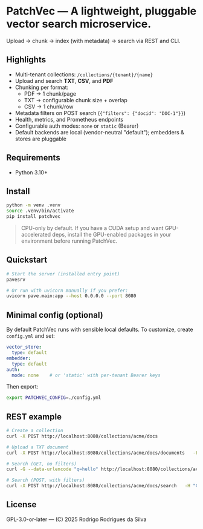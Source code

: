 # PatchVec — A lightweight, pluggable vector search microservice.

Upload → chunk → index (with metadata) → search via REST and CLI.

## Highlights
- Multi-tenant collections: `/collections/{tenant}/{name}`
- Upload and search **TXT**, **CSV**, and **PDF**
- Chunking per format:
  - PDF → 1 chunk/page
  - TXT → configurable chunk size + overlap
  - CSV → 1 chunk/row
- Metadata filters on POST search (`{"filters": {"docid": "DOC-1"}}`)
- Health, metrics, and Prometheus endpoints
- Configurable auth modes: `none` or `static` (Bearer)
- Default backends are local (vendor-neutral "default"); embedders & stores are pluggable

## Requirements
- Python 3.10+

## Install
```bash
python -m venv .venv
source .venv/bin/activate
pip install patchvec
```

> CPU-only by default. If you have a CUDA setup and want GPU-accelerated deps, install the GPU-enabled packages in your environment before running PatchVec.

## Quickstart
```bash
# Start the server (installed entry point)
pavesrv

# Or run with uvicorn manually if you prefer:
uvicorn pave.main:app --host 0.0.0.0 --port 8080
```

## Minimal config (optional)
By default PatchVec runs with sensible local defaults. To customize, create `config.yml` and set:
```yaml
vector_store:
  type: default
embedder:
  type: default
auth:
  mode: none    # or 'static' with per-tenant Bearer keys
```
Then export:
```bash
export PATCHVEC_CONFIG=./config.yml
```

## REST example
```bash
# Create a collection
curl -X POST http://localhost:8080/collections/acme/docs

# Upload a TXT document
curl -X POST http://localhost:8080/collections/acme/docs/documents   -F "file=@sample.txt" -F "docid=DOC1"

# Search (GET, no filters)
curl -G --data-urlencode "q=hello" http://localhost:8080/collections/acme/docs/search

# Search (POST, with filters)
curl -X POST http://localhost:8080/collections/acme/docs/search   -H "Content-Type: application/json"   -d '{"q":"hello","k":5,"filters":{"docid":"DOC1"}}'
```

## License
GPL-3.0-or-later — (C) 2025 Rodrigo Rodrigues da Silva
